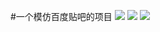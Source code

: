 #一个模仿百度贴吧的项目
<img src="https://github.com/fanqang/tieba/blob/master/%E9%A1%B9%E7%9B%AE%E6%88%AA%E5%9B%BE/img1.png"/>
<img src="https://github.com/fanqang/tieba/blob/master/%E9%A1%B9%E7%9B%AE%E6%88%AA%E5%9B%BE/img2.png"/>
<img src="https://github.com/fanqang/tieba/blob/master/%E9%A1%B9%E7%9B%AE%E6%88%AA%E5%9B%BE/img3.png"/>

